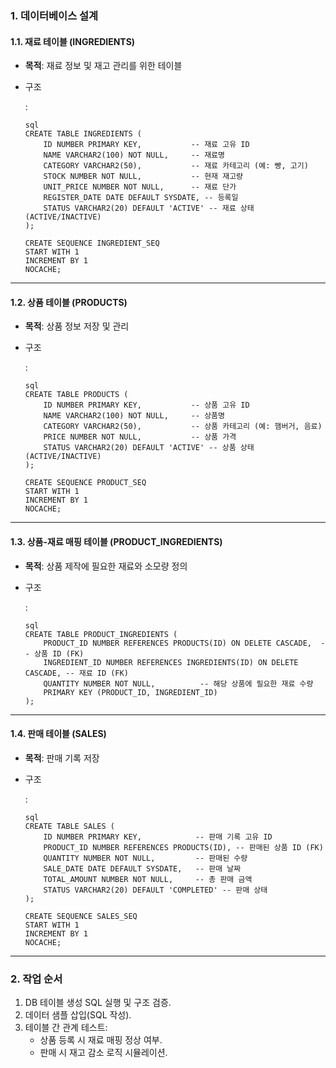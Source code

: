 ### **1. 데이터베이스 설계**

#### **1.1. 재료 테이블 (INGREDIENTS)**

- **목적**: 재료 정보 및 재고 관리를 위한 테이블

- 구조

  :

  ```
  sql
  CREATE TABLE INGREDIENTS (
      ID NUMBER PRIMARY KEY,           -- 재료 고유 ID
      NAME VARCHAR2(100) NOT NULL,     -- 재료명
      CATEGORY VARCHAR2(50),           -- 재료 카테고리 (예: 빵, 고기)
      STOCK NUMBER NOT NULL,           -- 현재 재고량
      UNIT_PRICE NUMBER NOT NULL,      -- 재료 단가
      REGISTER_DATE DATE DEFAULT SYSDATE, -- 등록일
      STATUS VARCHAR2(20) DEFAULT 'ACTIVE' -- 재료 상태 (ACTIVE/INACTIVE)
  );
  
  CREATE SEQUENCE INGREDIENT_SEQ
  START WITH 1
  INCREMENT BY 1
  NOCACHE;
  ```

------

#### **1.2. 상품 테이블 (PRODUCTS)**

- **목적**: 상품 정보 저장 및 관리

- 구조

  :

  ```
  sql
  CREATE TABLE PRODUCTS (
      ID NUMBER PRIMARY KEY,           -- 상품 고유 ID
      NAME VARCHAR2(100) NOT NULL,     -- 상품명
      CATEGORY VARCHAR2(50),           -- 상품 카테고리 (예: 햄버거, 음료)
      PRICE NUMBER NOT NULL,           -- 상품 가격
      STATUS VARCHAR2(20) DEFAULT 'ACTIVE' -- 상품 상태 (ACTIVE/INACTIVE)
  );
  
  CREATE SEQUENCE PRODUCT_SEQ
  START WITH 1
  INCREMENT BY 1
  NOCACHE;
  ```

------

#### **1.3. 상품-재료 매핑 테이블 (PRODUCT_INGREDIENTS)**

- **목적**: 상품 제작에 필요한 재료와 소모량 정의

- 구조

  :

  ```
  sql
  CREATE TABLE PRODUCT_INGREDIENTS (
      PRODUCT_ID NUMBER REFERENCES PRODUCTS(ID) ON DELETE CASCADE,  -- 상품 ID (FK)
      INGREDIENT_ID NUMBER REFERENCES INGREDIENTS(ID) ON DELETE CASCADE, -- 재료 ID (FK)
      QUANTITY NUMBER NOT NULL,          -- 해당 상품에 필요한 재료 수량
      PRIMARY KEY (PRODUCT_ID, INGREDIENT_ID)
  );
  ```

------

#### **1.4. 판매 테이블 (SALES)**

- **목적**: 판매 기록 저장

- 구조

  :

  ```
  sql
  CREATE TABLE SALES (
      ID NUMBER PRIMARY KEY,            -- 판매 기록 고유 ID
      PRODUCT_ID NUMBER REFERENCES PRODUCTS(ID), -- 판매된 상품 ID (FK)
      QUANTITY NUMBER NOT NULL,         -- 판매된 수량
      SALE_DATE DATE DEFAULT SYSDATE,   -- 판매 날짜
      TOTAL_AMOUNT NUMBER NOT NULL,     -- 총 판매 금액
      STATUS VARCHAR2(20) DEFAULT 'COMPLETED' -- 판매 상태
  );
  
  CREATE SEQUENCE SALES_SEQ
  START WITH 1
  INCREMENT BY 1
  NOCACHE;
  ```

------

### **2. 작업 순서**

1. DB 테이블 생성 SQL 실행 및 구조 검증.
2. 데이터 샘플 삽입(SQL 작성).
3. 테이블 간 관계 테스트:
   - 상품 등록 시 재료 매핑 정상 여부.
   - 판매 시 재고 감소 로직 시뮬레이션.